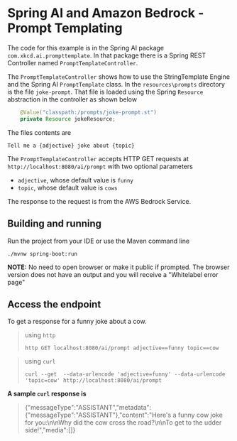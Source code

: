 #  Spring AI and Amazon Bedrock - Prompt Templating 

The code for this example is in the Spring AI package `com.xkcd.ai.prompttemplate`. In that package there is a Spring REST Controller named `PromptTemplateController`.

The `PromptTemplateController` shows how to use the StringTemplate Engine and the Spring AI `PromptTemplate` class. In the `resources\prompts` directory is the file `joke-prompt`. That file is loaded using the Spring `Resource` abstraction in the controller as shown below


```java
    @Value("classpath:/prompts/joke-prompt.st")
    private Resource jokeResource;
```

The files contents are

```text
Tell me a {adjective} joke about {topic}
```

The `PromptTemplateController` accepts HTTP GET requests at `http://localhost:8080/ai/prompt` with two optional parameters

* `adjective`, whose default value is `funny`
* `topic`, whose default value is `cows`

The response to the request is from the AWS Bedrock Service.

## Building and running

Run the project from your IDE or use the Maven command line
```
./mvnw spring-boot:run
```
**NOTE:** No need to open browser or make it public if prompted. The browser version does not have an output and you will receive a "Whitelabel error page"

## Access the endpoint
To get a response for a funny joke about a cow.

> using `http`
> ```shell
> http GET localhost:8080/ai/prompt adjective==funny topic==cow
> ```

> using `curl`
> ```shell
> curl --get  --data-urlencode 'adjective=funny' --data-urlencode 'topic=cow' http://localhost:8080/ai/prompt
> ```

**A sample `curl` response is**
> {"messageType":"ASSISTANT","metadata":{"messageType":"ASSISTANT"},"content":"Here's a funny cow joke for you:\n\nWhy did the cow cross the road?\n\nTo get to the udder side!","media":[]}


